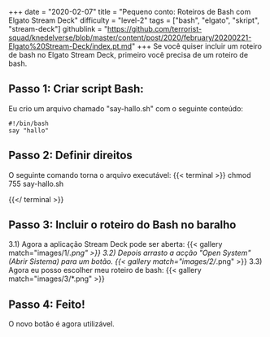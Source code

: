 +++
date = "2020-02-07"
title = "Pequeno conto: Roteiros de Bash com Elgato Stream Deck"
difficulty = "level-2"
tags = ["bash", "elgato", "skript", "stream-deck"]
githublink = "https://github.com/terrorist-squad/knedelverse/blob/master/content/post/2020/february/20200221-Elgato%20Stream-Deck/index.pt.md"
+++
Se você quiser incluir um roteiro de bash no Elgato Stream Deck, primeiro você precisa de um roteiro de bash.
## Passo 1: Criar script Bash:
Eu crio um arquivo chamado "say-hallo.sh" com o seguinte conteúdo:
```
#!/bin/bash
say "hallo"

```

## Passo 2: Definir direitos
O seguinte comando torna o arquivo executável:
{{< terminal >}}
chmod 755 say-hallo.sh

{{</ terminal >}}

## Passo 3: Incluir o roteiro do Bash no baralho
3.1) Agora a aplicação Stream Deck pode ser aberta:
{{< gallery match="images/1/*.png" >}}
3.2) Depois arrasto a acção "Open System" (Abrir Sistema) para um botão.
{{< gallery match="images/2/*.png" >}}
3.3) Agora eu posso escolher meu roteiro de bash:
{{< gallery match="images/3/*.png" >}}

## Passo 4: Feito!
O novo botão é agora utilizável.
